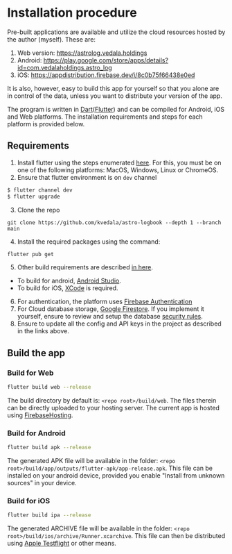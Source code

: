# Installation procedure

Pre-built applications are available and utilize the cloud resources hosted by the author (myself). These are:
1. Web version: https://astrolog.vedala.holdings
2. Android: https://play.google.com/store/apps/details?id=com.vedalaholdings.astro_log
3. iOS: https://appdistribution.firebase.dev/i/8c0b75f66438e0ed 

It is also, however, easy to build this app for yourself so that you alone are in control of the data, unless you 
want to distribute your version of the app.

The program is written in [Dart](https://dart.dev)([Flutter](https://flutter.dev)) and can be compiled for Android, iOS and Web platforms.
The installation requirements and steps for each platform is provided below.

## Requirements

1. Install flutter using the steps enumerated [here](https://flutter.dev/docs/get-started/install).
For this, you must be on one of the following platforms: MacOS, Windows, Linux or ChromeOS. 
2. Ensure that flutter environment is on `dev` channel
  ```sh
  $ flutter channel dev
  $ flutter upgrade
  ```
3. Clone the repo
  ```shell
  git clone https://github.com/kvedala/astro-logbook --depth 1 --branch main
  ```
4. Install the required packages using the command:
  ```sh
  flutter pub get
  ```
5. Other build requirements are described [in here](https://flutter.dev/docs/get-started/install).
  * To build for android, [Android Studio](https://developer.android.com/studio).
  * To build for iOS, [XCode](https://apps.apple.com/in/app/xcode/id497799835?mt=12) is required.
6. For authentication, the platform uses [Firebase Authentication](https://firebase.flutter.dev/docs/auth/overview)
7. For Cloud database storage, [Google Firestore](https://firebase.flutter.dev/docs/firestore/usage/). If you implement it yourself,
ensure to review and setup the database [security rules](https://firebase.flutter.dev/docs/firestore/usage#data-security).
8. Ensure to update all the config and API keys in the project as described in the links above.
  
## Build the app

### Build for Web

```sh
flutter build web --release
```
The build directory by default is: `<repo root>/build/web`. The files therein can be directly uploaded to 
your hosting server. The current app is hosted using [FirebaseHosting](https://firebase.google.com/docs/hosting).

### Build for Android

```sh
flutter build apk --release
```
The generated APK file will be available in the folder: `<repo root>/build/app/outputs/flutter-apk/app-release.apk`. 
This file can be installed on your android device, provided you enable "Install from unknown sources" in your device.

### Build for iOS

```sh
flutter build ipa --release
```
The generated ARCHIVE file will be available in the folder: `<repo root>/build/ios/archive/Runner.xcarchive`.
This file can then be distributed using [Apple Testflight](https://developer.apple.com/testflight/) or other means.
